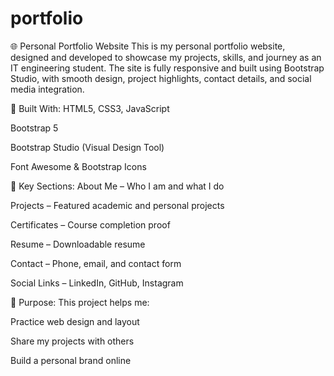 # portfolio
🌐 Personal Portfolio Website
This is my personal portfolio website, designed and developed to showcase my projects, skills, and journey as an IT engineering student. The site is fully responsive and built using Bootstrap Studio, with smooth design, project highlights, contact details, and social media integration.

🔧 Built With:
HTML5, CSS3, JavaScript

Bootstrap 5

Bootstrap Studio (Visual Design Tool)

Font Awesome & Bootstrap Icons

📌 Key Sections:
About Me – Who I am and what I do

Projects – Featured academic and personal projects

Certificates – Course completion proof

Resume – Downloadable resume

Contact – Phone, email, and contact form

Social Links – LinkedIn, GitHub, Instagram

🚀 Purpose:
This project helps me:

Practice web design and layout

Share my projects with others

Build a personal brand online

